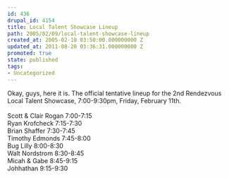 ```yaml
---
id: 436
drupal_id: 4154
title: Local Talent Showcase Lineup
path: 2005/02/09/local-talent-showcase-lineup
created_at: 2005-02-10 03:50:00.000000000 Z
updated_at: 2011-08-20 03:36:31.000000000 Z
promoted: true
state: published
tags:
- Uncategorized
---
```

Okay, guys, here it is. The official tentative lineup for the 2nd Rendezvous Local Talent Showcase, 7:00-9:30pm, Friday, February 11th.<br /><br />Scott &amp; Clair Rogan 7:00-7:15<br />Ryan Krofcheck  7:15-7:30<br />Brian Shaffer  7:30-7:45<br />Timothy Edmonds  7:45-8:00<br />Bug Lilly  8:00-8:30<br />Walt Nordstrom  8:30-8:45<br />Micah &amp; Gabe  8:45-9:15<br />Johhathan  9:15-9:30
